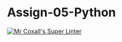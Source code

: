 # Assign-05-Python
[![Mr Coxall's Super Linter](https://github.com/ICS3U-Programming-IoanaM/Assign-05-Python/workflows/Mr%20Coxall's%20Super%20Linter/badge.svg)](https://github.com/ICS3U-Programming-IoanaM/Assign-05-Python/actions/)
